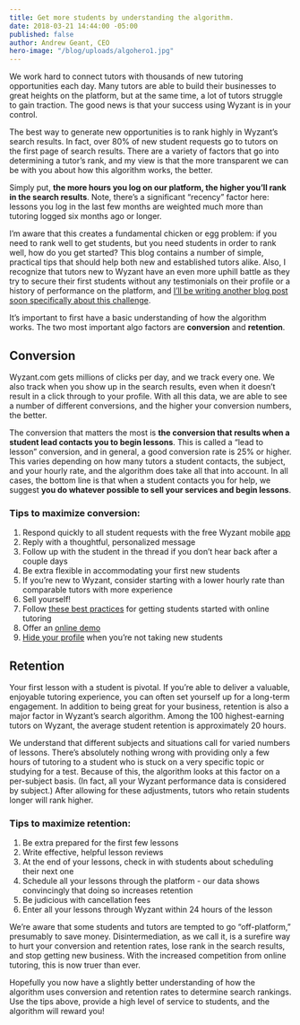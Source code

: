 ```yaml
---
title: Get more students by understanding the algorithm.
date: 2018-03-21 14:44:00 -05:00
published: false
author: Andrew Geant, CEO
hero-image: "/blog/uploads/algohero1.jpg"
---
```


We work hard to connect tutors with thousands of new tutoring opportunities each day. Many tutors are able to build their businesses to great heights on the platform, but at the same time, a lot of tutors struggle to gain traction. The good news is that your success using Wyzant is in your control.
 
The best way to generate new opportunities is to rank highly in Wyzant’s search results. In fact, over 80% of new student requests go to tutors on the first page of search results. There are a variety of factors that go into determining a tutor’s rank, and my view is that the more transparent we can be with you about how this algorithm works, the better.
 
Simply put, **the more hours you log on our platform, the higher you’ll rank in the search results**. Note, there’s a significant “recency” factor here: lessons you log in the last few months are weighted much more than tutoring logged six months ago or longer.
 
I’m aware that this creates a fundamental chicken or egg problem: if you need to rank well to get students, but you need students in order to rank well, how do you get started? This blog contains a number of simple, practical tips that should help both new and established tutors alike. Also, I recognize that tutors new to Wyzant have an even more uphill battle as they try to secure their first students without any testimonials on their profile or a history of performance on the platform, and [I’ll be writing another blog post soon specifically about this challenge](https://www.wyzant.com/tutor/tips).
 
It’s important to first have a basic understanding of how the algorithm works. The two most important algo factors are **conversion** and **retention**.
 
## Conversion
 
Wyzant.com gets millions of clicks per day, and we track every one. We also track when you show up in the search results, even when it doesn’t result in a click through to your profile. With all this data, we are able to see a number of different conversions, and the higher your conversion numbers, the better.
 
The conversion that matters the most is **the conversion that results when a student lead contacts you to begin lessons**. This is called a “lead to lesson” conversion, and in general, a good conversion rate is 25% or higher. This varies depending on how many tutors a student contacts, the subject, and your hourly rate, and the algorithm does take all that into account. In all cases, the bottom line is that when a student contacts you for help, we suggest **you do whatever possible to sell your services and begin lessons**.
 
### Tips to maximize conversion:
 
1. Respond quickly to all student requests with the free Wyzant mobile [app](https://www.wyzant.com/app)
2. Reply with a thoughtful, personalized message
3. Follow up with the student in the thread if you don’t hear back after a couple days
4. Be extra flexible in accommodating your first new students
5. If you’re new to Wyzant, consider starting with a lower hourly rate than comparable tutors with more experience
6. Sell yourself!
7. Follow [these best practices](https://www.wyzant.com/blog/tutor/tips-for-getting-students-on-board-with-online-lessons/) for getting students started with online tutoring
8. Offer an [online demo](https://www.wyzant.com/blog/tutor/giving-a-great-online-demo/)
9. [Hide your profile](https://www.wyzant.com/tutor/settings/status) when you’re not taking new students
 
## Retention
 
Your first lesson with a student is pivotal. If you’re able to deliver a valuable, enjoyable tutoring experience, you can often set yourself up for a long-term engagement. In addition to being great for your business, retention is also a major factor in Wyzant’s search algorithm. Among the 100 highest-earning tutors on Wyzant, the average student retention is approximately 20 hours.
 
We understand that different subjects and situations call for varied numbers of lessons. There’s absolutely nothing wrong with providing only a few hours of tutoring to a student who is stuck on a very specific topic or studying for a test. Because of this, the algorithm looks at this factor on a per-subject basis. (In fact, all your Wyzant performance data is considered by subject.) After allowing for these adjustments, tutors who retain students longer will rank higher.
 
### Tips to maximize retention:
 
1. Be extra prepared for the first few lessons
2. Write effective, helpful lesson reviews
3. At the end of your lessons, check in with students about scheduling their next one
4. Schedule all your lessons through the platform - our data shows convincingly that doing so increases retention
5. Be judicious with cancellation fees
6. Enter all your lessons through Wyzant within 24 hours of the lesson
 
We’re aware that some students and tutors are tempted to go “off-platform,” presumably to save money. Disintermediation, as we call it, is a surefire way to hurt your conversion and retention rates, lose rank in the search results, and stop getting new business. With the increased competition from online tutoring, this is now truer than ever.
 
Hopefully you now have a slightly better understanding of how the algorithm uses conversion and retention rates to determine search rankings. Use the tips above, provide a high level of service to students, and the algorithm will reward you!
